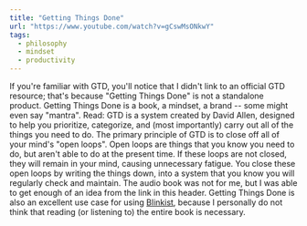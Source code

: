 ```yaml
---
title: "Getting Things Done"
url: "https://www.youtube.com/watch?v=gCswMsONkwY"
tags:
  - philosophy
  - mindset
  - productivity
---
```


If you're familiar with GTD, you'll notice that I didn't link to an official GTD resource; that's because "Getting Things Done" is not a standalone product. Getting Things Done is a book, a mindset, a brand -- some might even say "mantra". Read: GTD is a system created by David Allen, designed to help you prioritize, categorize, and (most importantly) carry out all of the things you need to do. The primary principle of GTD is to close off all of your mind's "open loops". Open loops are things that you know you need to do, but aren't able to do at the present time. If these loops are not closed, they will remain in your mind, causing unnecessary fatigue. You close these open loops by writing the things down, into a system that you know you will regularly check and maintain. The audio book was not for me, but I was able to get enough of an idea from the link in this header. Getting Things Done is also an excellent use case for using [Blinkist](https://www.blinkist.com/), because I personally do not think that reading (or listening to) the entire book is necessary.
